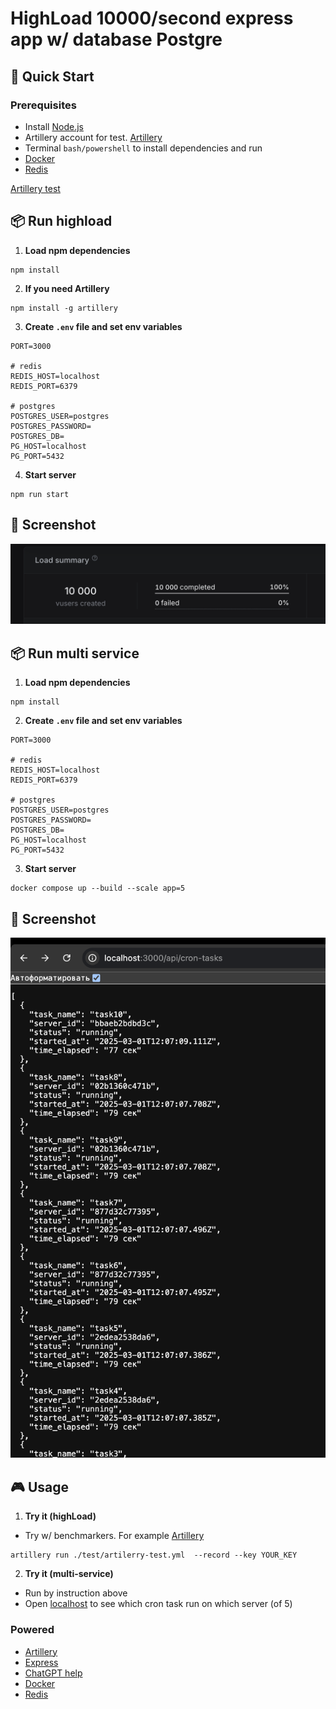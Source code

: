 # HighLoad 10000/second express app w/ database Postgre

## 🚀 Quick Start

### Prerequisites

- Install [Node.js](https://nodejs.org)
- Artillery account for test. [Artillery](https://www.artillery.io/)
- Terminal `bash/powershell` to install dependencies and run
- [Docker](https://www.docker.com/)
- [Redis](https://redis.io/)

[Artillery test](https://app.artillery.io/share/sh_cffc75c7195c1263a2527156b9cadc22dd126a242038ab688e878ae07599d5c9)

## 📦 Run highload

1. **Load npm dependencies**

```shell
npm install
```

2. **If you need Artillery**

```shell
npm install -g artillery
```

3. **Create `.env` file and set env variables**

```
PORT=3000

# redis
REDIS_HOST=localhost
REDIS_PORT=6379

# postgres
POSTGRES_USER=postgres
POSTGRES_PASSWORD=
POSTGRES_DB=
PG_HOST=localhost
PG_PORT=5432
```

4. **Start server**

```shell
npm run start
```

## 📸 Screenshot

![Example Highload](./doc/artillery.png)

## 📦 Run multi service

1. **Load npm dependencies**

```shell
npm install
```

2. **Create `.env` file and set env variables**

```
PORT=3000

# redis
REDIS_HOST=localhost
REDIS_PORT=6379

# postgres
POSTGRES_USER=postgres
POSTGRES_PASSWORD=
POSTGRES_DB=
PG_HOST=localhost
PG_PORT=5432
```

3. **Start server**

```shell
docker compose up --build --scale app=5
```

## 📸 Screenshot

![Example Multi service + CRON](./doc/multi-service.png)

## 🎮 Usage

1. **Try it (highLoad)**

- Try w/ benchmarkers. For example [Artillery](https://www.artillery.io/)

```shell
artillery run ./test/artilerry-test.yml  --record --key YOUR_KEY
```

2. **Try it (multi-service)**

- Run by instruction above
- Open [localhost](http://localhost:3000/api/cron-tasks) to see which cron task run on which server (of 5)

### Powered

- [Artillery](https://www.artillery.io/)
- [Express](https://expressjs.com/)
- [ChatGPT help](https://chatgpt.com/share/67b32970-c1e0-800d-af23-cdfdded57639)
- [Docker](https://www.docker.com/)
- [Redis](https://redis.io/)
